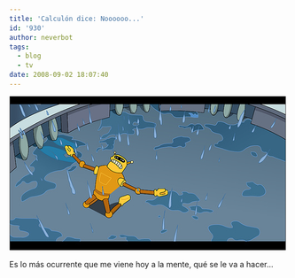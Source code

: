 ```yaml
---
title: 'Calculón dice: Noooooo...'
id: '930'
author: neverbot
tags:
  - blog
  - tv
date: 2008-09-02 18:07:40
---
```


![Calculón dice: Noooooo...](./calculon-dice-noooooo/calculon_noooooo.png "Calculón dice: Noooooo...")

Es lo más ocurrente que me viene hoy a la mente, qué se le va a hacer...